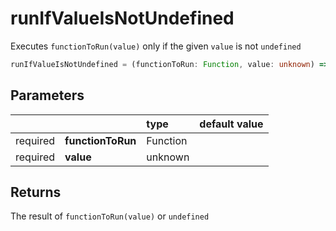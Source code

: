 # runIfValueIsNotUndefined

Executes `functionToRun(value)` only if the given `value` is not `undefined`

```typescript
runIfValueIsNotUndefined = (functionToRun: Function, value: unknown) => unknown | undefined
```  

## Parameters
|          |                   | type     | default value
| :-:      | :--               | :--      | :--           
| required | **functionToRun** | Function |
| required | **value**         | unknown  |

## Returns
The result of `functionToRun(value)` or `undefined`
